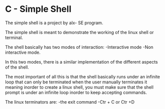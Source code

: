 # C - Simple Shell

The simple shell is a project by alx- SE program.

The simple shell is meant to demonstrate the working of the linux shell
or terminal.

The shell basically has two modes of interaction:
-Interactive mode
-Non interactive mode.

In this two modes, there is a similar implementation of the different aspects of the shell.

The most important of all this is that the shell basically runs under an infinite loop
that can only be terminated when the user manually terminates it meaning inorder to create
a linux shell, you must make sure that the shell prompt is under an infinite loop inorder to
keep accepting commands.

The linux terminators are:
-the exit command
-Ctr + C or Ctr +D
